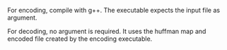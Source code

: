 For encoding, compile with g++. The executable expects the input file as argument.

For decoding, no argument is required. It uses the huffman map and encoded file created by the encoding executable.
